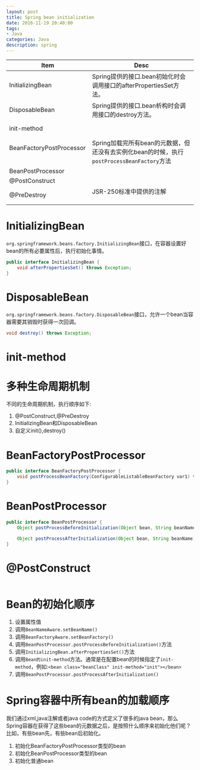 ```yaml
---
layout: post
title: Spring bean initialization
date: 2016-11-19 20:40:00
tags:
- Java
categories: Java
description: spring
---
```


|      Item                   |                           Desc                                                       |
| --------------------------- | ------------------------------------------------------------------------------------ |
| InitializingBean            | Spring提供的接口.bean初始化时会调用接口的afterPropertiesSet方法。                          |
| DisposableBean              | Spring提供的接口.bean析构时会调用接口的destroy方法。                                       |
| init-method                 |                                                                                      |
| BeanFactoryPostProcessor    | Spring加载完所有bean的元数据，但还没有去实例化bean的时候，执行`postProcessBeanFactory`方法    |
| BeanPostProcessor           |                                                                                      |
| @PostConstruct              |                                                                                      |
| @PreDestroy                 | JSR-250标准中提供的注解                                                                 |


# InitializingBean
`org.springframework.beans.factory.InitializingBean`接口，在容器设置好bean的所有必要属性后，执行初始化事情。
```java
public interface InitializingBean {
    void afterPropertiesSet() throws Exception;
}
```

# DisposableBean
`org.springframework.beans.factory.DisposableBean`接口，允许一个bean当容器需要其销毁时获得一次回调。
```java
void destroy() throws Exception;
```

# init-method


# 多种生命周期机制
不同的生命周期机制，执行顺序如下:
1. @PostConstruct,@PreDestroy
2. InitializingBean和DisposableBean
3. 自定义init(),destroy()


# BeanFactoryPostProcessor
```java
public interface BeanFactoryPostProcessor {
    void postProcessBeanFactory(ConfigurableListableBeanFactory var1) throws BeansException;
}
```

# BeanPostProcessor
```java
public interface BeanPostProcessor {
	Object postProcessBeforeInitialization(Object bean, String beanName) throws BeansException;

	Object postProcessAfterInitialization(Object bean, String beanName) throws BeansException;
}
```

# @PostConstruct
```java

```


# Bean的初始化顺序
1. 设置属性值
2. 调用`BeanNameAware.setBeanName()`
3. 调用`BeanFactoryAware.setBeanFactory()`
4. 调用`BeanPostProcessor.postProcessBeforeInitialization()`方法
5. 调用`InitializingBean.afterPropertiesSet()`方法
6. 调用`Bean的init-method`方法。通常是在配置bean的时候指定了`init-method`，例如:`<bean class="beanClass" init-method="init"></bean>`
7. 调用`BeanPostProcessor.postProcessAfterInitialization()`






# Spring容器中所有bean的加载顺序
我们通过xml,java注解或者java code的方式定义了很多的java bean，那么Spring容器在获得了这些bean的元数据之后，是按照什么顺序来初始化他们呢？比如，有些bean先，有些bean后初始化。
1. 初始化BeanFactoryPostProcessor类型的bean
2. 初始化BeanPostProcessor类型的bean
3. 初始化普通bean

